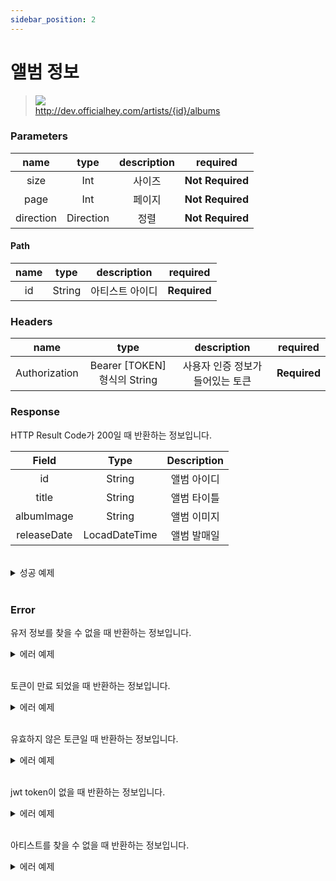 ```yaml
---
sidebar_position: 2
---
```


# 앨범 정보


> ![](https://img.shields.io/static/v1?label=&message=GET&color=brightgreen) <br/>
> http://dev.officialhey.com/artists/{id}/albums


### Parameters

|   name    |       type        |             description             |     required     |
|:---------:|:-----------------:|:-----------------------------------:|:----------------:|
|   size    |        Int        |                 사이즈                 | **Not Required** |
|   page    |        Int        |                 페이지                 |    **Not Required**     | 
| direction |     Direction     |                 정렬                  |    **Not Required**     | 


#### Path
| name |  type  | description | required |
|:----:|:------:|:-----------:| :---: |
|  id  | String |  아티스트 아이디   | **Required** |

### Headers
|      name     |           type            |  description  | required |
|:-------------:|:-------------------------:|:-------------:| :---: |
| Authorization | Bearer [TOKEN] 형식의 String | 사용자 인증 정보가 들어있는 토큰	 | **Required** |



### Response

HTTP Result Code가 200일 때 반환하는 정보입니다.

|    Field    |     Type      | Description |   
|:-----------:|:-------------:|:-----------:|
|     id      |    String     |   앨범 아이디    | 
|    title    |    String     |   앨범 타이틀    |   
| albumImage  |    String     |   앨범 이미지    |  
| releaseDate | LocadDateTime |   앨범 발매일    |  


<br/>

  <details markdown="1">
  <summary>성공 예제</summary>

  ```
{
    "status": true,
    "data": {
        "content": [
            {
                "id": "6UEdTpBXKltxiiXATnUIkp",
                "title": "7",
                "albumImage": "https://i.scdn.co/image/ab67616d0000b273fa1322f68598b245c634415a",
                "releaseDate": "2023-03-27"
            },
            {
                "id": "7a3hsgaPiy2cW7qOIY8rph",
                "title": "Vooyou/Salty",
                "albumImage": "https://i.scdn.co/image/ab67616d0000b2739e8851120d1db2072543d22e",
                "releaseDate": "2022-11-14"
            },
            {
                "id": "2VoFDh96t4ob4qLMBH9lu3",
                "title": "Here we are",
                "albumImage": "https://i.scdn.co/image/ab67616d0000b27331fa50065491559e7a0dcbc5",
                "releaseDate": "2022-11-28"
            },
            {
                "id": "3mWczskll4zPDbRjPIfgjt",
                "title": "Missing Crown Prince (Original Television Soundtrack)",
                "albumImage": "https://i.scdn.co/image/ab67616d0000b2732bf1639abaa0036d9a004b51",
                "releaseDate": "2024-07-03"
            },
            {
                "id": "47FlhqtVgyxD2uFOjz98TG",
                "title": "SBS Drama OST Compilation Album",
                "albumImage": "https://i.scdn.co/image/ab67616d0000b273247840779ed7c41cf6555d06",
                "releaseDate": "2020-10-29"
            },
            {
                "id": "1GsIHj2gZzXfOGzDqZLR8K",
                "title": "FOODCOURT",
                "albumImage": "https://i.scdn.co/image/ab67616d0000b27341eb542ae477ba0381cd5e83",
                "releaseDate": "2022-03-18"
            },
            {
                "id": "5eGq0dKU0NKxc5tUSIis7R",
                "title": "The Crowned Clown (Original Television Soundtrack)",
                "albumImage": "https://i.scdn.co/image/ab67616d0000b2734515369fa35d29553e388f17",
                "releaseDate": "2019-03-04"
            },
            {
                "id": "7asUMK1cqZ1B5GSyzZqxMl",
                "title": "Love..ing (Reply)",
                "albumImage": "https://i.scdn.co/image/ab67616d0000b2735408269eff1de43adfcc2107",
                "releaseDate": "2018-09-14"
            },
            {
                "id": "6EEVcQaFxNckdv5JVSHm3a",
                "title": "SHIN YONG JAE",
                "albumImage": "https://i.scdn.co/image/ab67616d0000b273d4b04feb4b9b5b06922bdfa5",
                "releaseDate": "2018-11-06"
            },
            {
                "id": "70uDNnMOWleLn8Cx40cpkg",
                "title": "The Crowned Clown Pt. 4 (Original Television Soundtrack)",
                "albumImage": "https://i.scdn.co/image/ab67616d0000b2732085a0fa27a28cecf516a832",
                "releaseDate": "2019-02-04"
            },
            {
                "id": "7qH3C41mcnfeHoyq84dAuT",
                "title": "Girlfriend",
                "albumImage": "https://i.scdn.co/image/ab67616d0000b2733f07eacce8cc8a5a3250663f",
                "releaseDate": "2019-03-07"
            },
            {
                "id": "1NJZlFJpIpG4VNHKA4HHTc",
                "title": "RAINY DAY",
                "albumImage": "https://i.scdn.co/image/ab67616d0000b273834aaffd05642b343278d5c9",
                "releaseDate": "2019-07-11"
            },
            {
                "id": "2zCQGlNPkwNMt8KjvMicUi",
                "title": "Honkono",
                "albumImage": "https://i.scdn.co/image/ab67616d0000b273294ca0035a157aa5b2972e0b",
                "releaseDate": "2019-10-17"
            },
            {
                "id": "4VJaYxFuaZTeo7gAH4tmvW",
                "title": "99.9",
                "albumImage": "https://i.scdn.co/image/ab67616d0000b27376b27d46a358392dec9ad4ef",
                "releaseDate": "2020-09-07"
            },
            {
                "id": "7d1Emvo8w1NSqn2Rban4md",
                "title": "I Love You",
                "albumImage": "https://i.scdn.co/image/ab67616d0000b27353450ac6db1f050b09de64d0",
                "releaseDate": "2021-09-07"
            },
            {
                "id": "1YAQIPbjTAhXGBmvI8hNO8",
                "title": "No words",
                "albumImage": "https://i.scdn.co/image/ab67616d0000b2731e8aad0f28e5a31aa5b91fff",
                "releaseDate": "2021-11-12"
            },
            {
                "id": "6HkTrFBT35KKrjHZwog4Uy",
                "title": "On my lips",
                "albumImage": "https://i.scdn.co/image/ab67616d0000b2736f8a75470d9da1e72a0ba695",
                "releaseDate": "2022-07-20"
            },
            {
                "id": "53tsjWGD78dDPuxM9eYKKG",
                "title": "I'm Okay",
                "albumImage": "https://i.scdn.co/image/ab67616d0000b27336161758167c5f7dcd3a70a5",
                "releaseDate": "2024-04-23"
            },
            {
                "id": "2DGXz0USHVje4KFPUMfogv",
                "title": "Missing Crown Prince (Original Television Soundtrack) Pt. 4 - Love Is Like The Wind",
                "albumImage": "https://i.scdn.co/image/ab67616d0000b273f466a57dff55ae263e1104e0",
                "releaseDate": "2024-05-25"
            },
            {
                "id": "2xfz5encUu0CF2eIGqvCGl",
                "title": "Nokdu Flower OST Part.6",
                "albumImage": "https://i.scdn.co/image/ab67616d0000b27313a118cf4b0b97fd54aae1f1",
                "releaseDate": "2019-06-21"
            }
        ],
        "currentPage": 0,
        "size": 20,
        "first": true,
        "last": true
    }
}
  ```
  </details>

<br/>

### Error

유저 정보를 찾을 수 없을 때 반환하는 정보입니다.

<details markdown="1">
  <summary>에러 예제 </summary>

  ```
{
    "status": false,
    "code": "U001",
    "message": "회원을 찾을 수 없습니다."
}
  
  ```

  </details>
<br/>

토큰이 만료 되었을 때 반환하는 정보입니다.

<details markdown="1">
  <summary>에러 예제 </summary>

  ```
{"status":false,"code":"S005","message":"jwt access token이 만료되었습니다."}
  ```

  </details>
<br/>

유효하지 않은 토큰일 때 반환하는 정보입니다.

<details markdown="1">
  <summary>에러 예제 </summary>

  ```
  {"status":false,"code":"S002","message":"유효하지 않은 토큰입니다."}
  ```


  </details>
<br/>

jwt token이 없을 때 반환하는 정보입니다.

<details markdown="1">
  <summary>에러 예제</summary>

  ```
{"status":false,"code":"S008","message":"jwt token이 없습니다."}
  ```
  </details>
<br/>

아티스트를 찾을 수 없을 때 반환하는 정보입니다.

<details markdown="1">
  <summary>에러 예제</summary>

  ```
{
    "status": false,
    "code": "AR001",
    "message": "아티스트를 찾을 수 없습니다."
}
  ```
 </details>